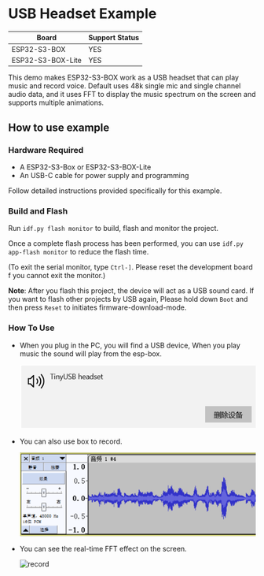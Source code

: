 # USB Headset Example

| Board             | Support Status |
| ----------------- | -------------- |
| ESP32-S3-BOX      | YES            |
| ESP32-S3-BOX-Lite | YES            |

This demo makes ESP32-S3-BOX work as a USB headset that can play music and record voice. Default uses 48k single mic and single channel audio data, and it uses FFT to display the music spectrum on the screen and supports multiple animations.

## How to use example

### Hardware Required

* A ESP32-S3-Box or ESP32-S3-BOX-Lite
* An USB-C cable for power supply and programming

Follow detailed instructions provided specifically for this example. 

### Build and Flash

Run `idf.py flash monitor` to build, flash and monitor the project.

Once a complete flash process has been performed, you can use `idf.py app-flash monitor` to reduce the flash time.

(To exit the serial monitor, type `Ctrl-]`. Please reset the development board f you cannot exit the monitor.)

**Note**: After you flash this project, the device will act as a USB sound card. If you want to flash other projects by USB again, Please hold down `Boot` and then press `Reset` to initiates firmware-download-mode.


### How To Use

* When you plug in the PC, you will find a USB device, When you play music the sound will play from the esp-box.

    ![headset](_static/headset.png)

* You can also use box to record.

    ![record](_static/record.png)

* You can see the real-time FFT effect on the screen.

    ![record](_static/fft.gif)

